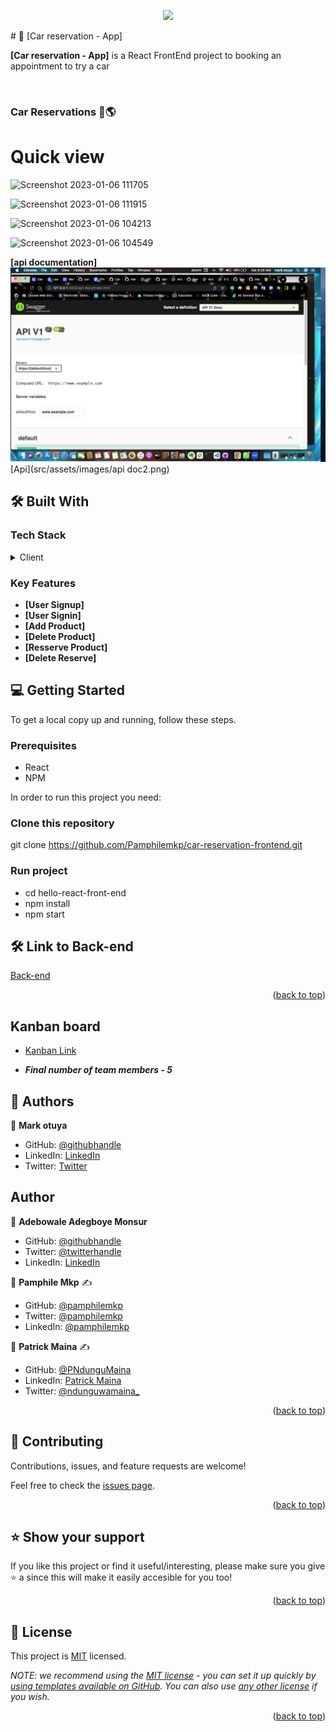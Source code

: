 <a name="readme-top"></a>


<div align="center">

  ![](https://img.shields.io/badge/Microverse-blueviolet)
  <br/>

</div>
# 📖 [Car reservation - App] <a name="about-project"></a>

**[Car reservation - App]** is a React FrontEnd project to booking an appointment to try a car


  <br/>

  <h3><b>Car Reservations 👋🌎</b></h3>

</div>

# Quick view

![Screenshot 2023-01-06 111705](https://user-images.githubusercontent.com/63063973/210942011-becae457-1bd4-447a-a29e-d22c3fb0d1c0.png)



![Screenshot 2023-01-06 111915](https://user-images.githubusercontent.com/63063973/210942255-f7be35ed-5339-421a-98da-e6db32f22485.png)



![Screenshot 2023-01-06 104213](https://user-images.githubusercontent.com/63063973/210940767-63845699-6351-44c3-a778-45267a0ac52e.png)


![Screenshot 2023-01-06 104549](https://user-images.githubusercontent.com/63063973/210940972-758c89e1-3473-4229-a5a1-f1a2e5506ee7.png)

**[api documentation]**
![Api screenshot](src/assets/images/api-doc1.png)
[Api](src/assets/images/api doc2.png)  

## 🛠 Built With <a name="built-with"></a>

### Tech Stack <a name="tech-stack"></a>

<details>
  <summary>Client</summary>
  <ul>
    <li><a href="https://reactjs.org/">React</a></li>
  </ul>
   <ul>
    <li><a href="https://redux.js.org/">Redux</a></li>
  </ul>
</details>

### Key Features <a name="key-features"></a>

- **[User Signup]**
- **[User Signin]**
- **[Add Product]**
- **[Delete Product]**
- **[Resserve Product]**
- **[Delete Reserve]**


## 💻 Getting Started <a name="getting-started"></a>

To get a local copy up and running, follow these steps.

### Prerequisites
- React
- NPM

In order to run this project you need:

### Clone this repository
git clone https://github.com/Pamphilemkp/car-reservation-frontend.git

### Run project
- cd hello-react-front-end
- npm install
- npm start
## 🛠 Link to Back-end <a name="built-with"></a>
[Back-end](https://github.com/Pamphilemkp/car-reservation)


<p align="right">(<a href="#readme-top">back to top</a>)</p>

## Kanban board
- [Kanban Link](https://github.com/users/Pamphilemkp/projects/3/views/1)

- ***Final number of team members - 5***

## 👥 Authors <a name="authors"></a>

👤 **Mark otuya**

- GitHub: [@githubhandle](https://github.com/markotuya0)
- LinkedIn: [LinkedIn](https://www.linkedin.com/in/mark-otuya)
- Twitter: [Twitter](https://twitter.com/mark_anthonny)

## Author

👤 **Adebowale Adegboye Monsur**

- GitHub: [@githubhandle](https://github.com/ademibowale)
- Twitter: [@twitterhandle](https://twitter.com/Ademibowale1)
- LinkedIn: [LinkedIn](https://www.linkedin.com/in/adebowale-adegboye-143568221/)

👤 **Pamphile Mkp** :writing_hand:

- GitHub:   [@pamphilemkp](https://github.com/pamphilemkp)
- Twitter:  [@pamphilemkp](https://Twitter.com/PamphileMusonda)
- LinkedIn: [@pamphilemkp](https://www.linkedin.com/in/pamphile-musonda)


👤 **Patrick Maina** :writing_hand:

- GitHub: [@PNdunguMaina](https://github.com/PNdunguMaina)
- LinkedIn: [Patrick Maina](https://www.linkedin.com/in/pndungumaina/)
- Twitter: [@ndunguwamaina_](https://twitter.com/ndunguwamaina_)
<p align="right">(<a href="#readme-top">back to top</a>)</p>

## 🤝 Contributing <a name="contributing"></a>

Contributions, issues, and feature requests are welcome!

Feel free to check the [issues page](../../issues/).

<p align="right">(<a href="#readme-top">back to top</a>)</p>


## ⭐️ Show your support <a name="support"></a>

If you like this project or find it useful/interesting, please make sure you give ⭐️ a since this will make it easily accesible for you too!

<p align="right">(<a href="#readme-top">back to top</a>)</p>


<!-- LICENSE -->

## 📝 License <a name="license"></a>

This project is [MIT](./LICENSE) licensed.

_NOTE: we recommend using the [MIT license](https://choosealicense.com/licenses/mit/) - you can set it up quickly by [using templates available on GitHub](https://docs.github.com/en/communities/setting-up-your-project-for-healthy-contributions/adding-a-license-to-a-repository). You can also use [any other license](https://choosealicense.com/licenses/) if you wish._

<p align="right">(<a href="#readme-top">back to top</a>)</p>
